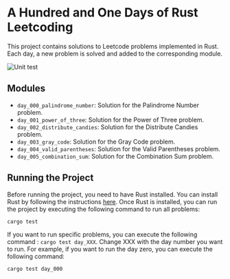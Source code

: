 # A Hundred and One Days of Rust Leetcoding

This project contains solutions to Leetcode problems implemented in Rust. Each day, a new problem is solved and added to the corresponding module.

![Unit test](https://github.com/liberocks/a-hundred-and-one-days-of-rust-leetcoding/actions/workflows/test.yaml/badge.svg)

## Modules

- `day_000_palindrome_number`: Solution for the Palindrome Number problem.
- `day_001_power_of_three`: Solution for the Power of Three problem.
- `day_002_distribute_candies`: Solution for the Distribute Candies problem.
- `day_003_gray_code`: Solution for the Gray Code problem.
- `day_004_valid_parentheses`: Solution for the Valid Parentheses problem.
- `day_005_combination_sum`: Solution for the Combination Sum problem.

## Running the Project

Before running the project, you need to have Rust installed. You can install Rust by following the instructions [here](https://www.rust-lang.org/tools/install). Once Rust is installed, you can run the project by executing the following command to run all problems:

```bash
cargo test
```

If you want to run specific problems, you can execute the following command : `cargo test day_XXX`. Change XXX with the day number you want to run. For example, if you want to run the day zero, you can execute the following command:

```bash
cargo test day_000
```